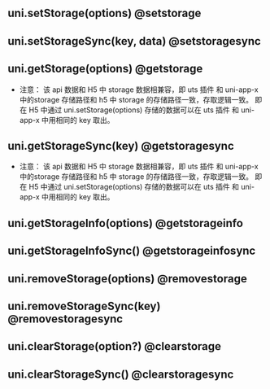 ## uni.setStorage(options) @setstorage

<!-- UTSAPIJSON.storage.description -->

<!-- UTSAPIJSON.storage.param -->

<!-- UTSAPIJSON.storage.returnValue -->

<!-- UTSAPIJSON.storage.compatibility -->

<!-- UTSAPIJSON.storage.tutorial -->

## uni.setStorageSync(key, data) @setstoragesync

<!-- UTSAPIJSON.storage.description -->

<!-- UTSAPIJSON.storage.param -->

<!-- UTSAPIJSON.storage.returnValue -->

<!-- UTSAPIJSON.storage.compatibility -->

<!-- UTSAPIJSON.storage.tutorial -->

## uni.getStorage(options) @getstorage

<!-- UTSAPIJSON.storage.description -->

<!-- UTSAPIJSON.storage.param -->

<!-- UTSAPIJSON.storage.returnValue -->

<!-- UTSAPIJSON.storage.compatibility -->

<!-- UTSAPIJSON.storage.tutorial -->

- 注意： 该 api 数据和 H5 中 storage 数据相兼容，即 uts 插件 和 uni-app-x 中的storage 存储路径和 h5 中 storage 的存储路径一致，存取逻辑一致。  即在 H5 中通过 uni.setStorage(options) 存储的数据可以在 uts 插件 和 uni-app-x 中用相同的 key 取出。

## uni.getStorageSync(key) @getstoragesync

<!-- UTSAPIJSON.storage.description -->

<!-- UTSAPIJSON.storage.param -->

<!-- UTSAPIJSON.storage.returnValue -->

<!-- UTSAPIJSON.storage.compatibility -->

<!-- UTSAPIJSON.storage.tutorial -->

- 注意： 该 api 数据和 H5 中 storage 数据相兼容，即 uts 插件 和 uni-app-x 中的storage 存储路径和 h5 中 storage 的存储路径一致，存取逻辑一致。  即在 H5 中通过 uni.setStorage(options) 存储的数据可以在 uts 插件 和 uni-app-x 中用相同的 key 取出。

## uni.getStorageInfo(options) @getstorageinfo

<!-- UTSAPIJSON.storage.description -->

<!-- UTSAPIJSON.storage.param -->

<!-- UTSAPIJSON.storage.returnValue -->

<!-- UTSAPIJSON.storage.compatibility -->

<!-- UTSAPIJSON.storage.tutorial -->

## uni.getStorageInfoSync() @getstorageinfosync

<!-- UTSAPIJSON.storage.description -->

<!-- UTSAPIJSON.storage.param -->

<!-- UTSAPIJSON.storage.returnValue -->

<!-- UTSAPIJSON.storage.compatibility -->

<!-- UTSAPIJSON.storage.tutorial -->

## uni.removeStorage(options) @removestorage

<!-- UTSAPIJSON.storage.description -->

<!-- UTSAPIJSON.storage.param -->

<!-- UTSAPIJSON.storage.returnValue -->

<!-- UTSAPIJSON.storage.compatibility -->

<!-- UTSAPIJSON.storage.tutorial -->

## uni.removeStorageSync(key) @removestoragesync

<!-- UTSAPIJSON.storage.description -->

<!-- UTSAPIJSON.storage.param -->

<!-- UTSAPIJSON.storage.returnValue -->

<!-- UTSAPIJSON.storage.compatibility -->

<!-- UTSAPIJSON.storage.tutorial -->

## uni.clearStorage(option?) @clearstorage

<!-- UTSAPIJSON.storage.description -->

<!-- UTSAPIJSON.storage.param -->

<!-- UTSAPIJSON.storage.returnValue -->

<!-- UTSAPIJSON.storage.compatibility -->

<!-- UTSAPIJSON.storage.tutorial -->

## uni.clearStorageSync() @clearstoragesync

<!-- UTSAPIJSON.storage.description -->

<!-- UTSAPIJSON.storage.param -->

<!-- UTSAPIJSON.storage.returnValue -->

<!-- UTSAPIJSON.storage.compatibility -->

<!-- UTSAPIJSON.storage.tutorial -->

<!-- UTSAPIJSON.general_type.name -->

<!-- UTSAPIJSON.general_type.param -->